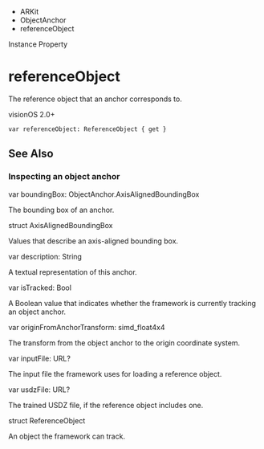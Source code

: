 

- ARKit
- ObjectAnchor
-  referenceObject 

Instance Property

# referenceObject

The reference object that an anchor corresponds to.

visionOS 2.0+

``` source
var referenceObject: ReferenceObject { get }
```

## See Also

### Inspecting an object anchor

var boundingBox: ObjectAnchor.AxisAlignedBoundingBox

The bounding box of an anchor.

struct AxisAlignedBoundingBox

Values that describe an axis-aligned bounding box.

var description: String

A textual representation of this anchor.

var isTracked: Bool

A Boolean value that indicates whether the framework is currently tracking an object anchor.

var originFromAnchorTransform: simd_float4x4

The transform from the object anchor to the origin coordinate system.

var inputFile: URL?

The input file the framework uses for loading a reference object.

var usdzFile: URL?

The trained USDZ file, if the reference object includes one.

struct ReferenceObject

An object the framework can track.

